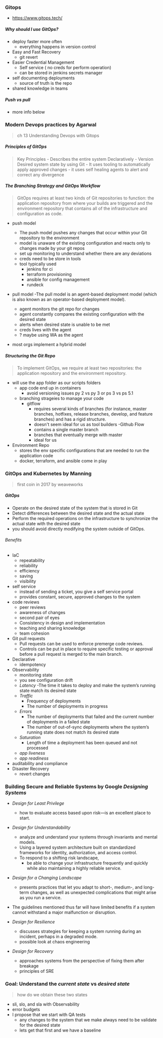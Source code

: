 
### **Gitops**
- https://www.gitops.tech/
##### Why should I use GitOps?
- deploy faster more often
    - everything happens in version control
- Easy and Fast Recovery
    - git revert
- Easier Credential Management
    - Self service ( no creds for perform operation)
    - can be stored in jenkins secrets manager
- self documenting deployments
    - source of truth is the repo
- shared knowledge in teams

##### Push vs pull
- more info below



### **Modern Devops practices by Agarwal**
> ch 13 Understanding Devops with Gitops
##### Principles of GitOps
> Key Principles 
        - Describes the entire system Declaratively
        - Version Desired system state by using Git
        -  It uses tooling to automatically apply approved changes
        - it uses self healing agents to alert and correct any divergence
##### The Branching Strategy and GitOps Workflow
> GitOps requires at least two kinds of Git repositories to function: the application repository from where your builds are triggered and the environment repository that contains all of the infrastructure and configuration as code. 

- push model 
    - The push model pushes any changes that occur within your Git repository to the environment
    - model is unaware of the existing configuration and reacts only to changes made by your git repos
    - set up monitoring to understand whether there are any deviations
    - creds need to be store in tools
    - tool typically used
        - jenkins for ci
        - terraform provisioning
        - ansible for config management
        - rundeck 
- pull model
    -The pull model is an agent-based deployment model (which is also known as an operator-based deployment model).
    - agent monitors the git repo for changes 
    - agent constantly compares the existing configuration with the desired state 
    - alerts when desired state is unable to be met
    - creds lives with the agent
    - ? maybe using WA as the agent

- most orgs implement a hybrid model

##### Structuring the Git Repo
> To implement GitOps, we require at least two repositories: the application repository and the environment repository. 
- will use the app folder as our scripts folders
    - app code end up in containers
        - avoid versioning issues py 2 vs py 3 or ps 3 vs ps 5.1
    - branching strageies to manage your code
        - gitflow
            - requires several kinds of branches (for instance, master branches, hotfixes, release branches, develop, and feature branches) and has a rigid structure. 
            - doesn't seem ideal for us as tool builders
        -Github Flow 
            - contains a single master branch
            - branches that eventually merge with master
            - ideal for us 
- Environment Repo 
    - stores the env specific configurations that are needed to run the application code
    - docker, terraform, and ansible come in play


### **GitOps and Kubernetes by Manning**
> first coin in 2017 by weaveworks 
##### GitOps
- Operate on the desired state of the system that is stored in Git
- Detect differences between the desired state and the actual state
- Perform the required operations on the infrastructure to synchronize the actual state with the desired state
- you should avoid directly modifying the system outside of GitOps.
###### Benefits
- IaC
    - repeatability 
    - reliability
    - efficiency 
    - saving 
    - visibility
- self service
    - instead of sending a ticket, you give a self service portal 
    - provides constant, secure, approved changes to the system 
- code reviews
    - peer reviews
    - awareness of changes 
    - second pair of eyes
    - Consistency in design and implementation
    - teaching and sharing knowledge
    - team cohesion
- Git pull requests 
    - Pull requests can be used to enforce premerge code reviews. 
    - Controls can be put in place to require specific testing or approval before a pull request is merged to the main branch. 
- Declarative 
    - idempotency 
- Observability
    - monitoring state 
    - you see configuration drift
    - *Latency*
        -The time it takes to deploy and make the system’s running state match its desired state
    - *Traffic*
        - Frequency of deployments
        - The number of deployments in progress
    - *Errors*
        - The number of deployments that failed and the current number of deployments in a failed state
        - The number of out-of-sync deployments where the system’s running state does not match its desired state
    - *Saturation*
        - Length of time a deployment has been queued and not processed
    - *app liveness*
    - *app readiness*     
- auditability and compliance
- Disaster Recovery
    - revert changes

### **Building Secure and Reliable Systems by Google** *Designing Systems*
- *Design for Least Privilege*
    - how to evaluate access based upon risk—is an excellent place to start. 
- *Design for Understandability*
    - analyze and understand your systems through invariants and mental models. 
    - Using a layered system architecture built on standardized frameworks for identity, authorization, and access control.
    - To respond to a shifting risk landscape, 
        - be able to change your infrastructure frequently and quickly while also maintaining a highly reliable service. 
- *Design for a Changing Landscape*
    - presents practices that let you adapt to short-, medium-, and long-term changes, as well as unexpected complications that might arise as you run a service.

- The guidelines mentioned thus far will have limited benefits if a system cannot withstand a major malfunction or disruption.

- *Design for Resilience* 
    - discusses strategies for keeping a system running during an incident, perhaps in a degraded mode.
    - possible look at chaos engineering  
- *Design for Recovery*
    - approaches systems from the perspective of fixing them after breakage
    - principles of SRE 

### Goal: Understand the ***current state*** vs ***desired state***
> how do we obtain these two states
- sli, slo, and sla with Observability
- error budgets
- I propose that we start with QA tests
    - any changes to the system that we make always need to be validate for the desired state
    - lets get that first and we have a baseline